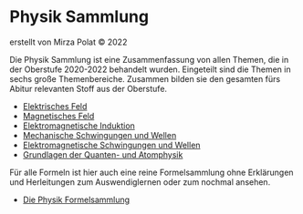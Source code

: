 # Physik Sammlung
erstellt von Mirza Polat ©️ 2022

Die Physik Sammlung ist eine Zusammenfassung von allen Themen, die in der Oberstufe 2020-2022 behandelt wurden. Eingeteilt sind die Themen in sechs große Themenbereiche. Zusammen bilden sie den gesamten fürs Abitur relevanten Stoff aus der Oberstufe.

- [Elektrisches Feld](Physik%20Sammlung%206c07d49a014844c793d2d8f8a2fdc121/Elektrisches%20Feld%207600e9b23cab411ba73d32a3d6a9efac.md)
- [Magnetisches Feld](Physik%20Sammlung%206c07d49a014844c793d2d8f8a2fdc121/Magnetisches%20Feld%20ad4177412222484595b0193098576a90.md)
- [Elektromagnetische Induktion](Physik%20Sammlung%206c07d49a014844c793d2d8f8a2fdc121/Elektromagnetische%20Induktion%207248c9b4f964405c85c9681753d9d80d.md)
- [Mechanische Schwingungen und Wellen](Physik%20Sammlung%206c07d49a014844c793d2d8f8a2fdc121/Mechanische%20Schwingungen%20und%20Wellen%2013fa0c09be244003bee0fcb95bd55b42.md)
- [Elektromagnetische Schwingungen und Wellen](Physik%20Sammlung%206c07d49a014844c793d2d8f8a2fdc121/Elektromagnetische%20Schwingungen%20und%20Wellen%2073bb2fd92119462e8ed27c7b17cb18ef.md)
- [Grundlagen der Quanten- und Atomphysik](Physik%20Sammlung%206c07d49a014844c793d2d8f8a2fdc121/Grundlagen%20der%20Quanten-%20und%20Atomphysik%202c98ab2fd3e84aa3ad2bb7d9b2a15465.md)

Für alle Formeln ist hier auch eine reine Formelsammlung ohne Erklärungen und Herleitungen zum Auswendiglernen oder zum nochmal ansehen.

- [Die Physik Formelsammlung](Physik%20Sammlung%206c07d49a014844c793d2d8f8a2fdc121/Die%20Physik%20Formelsammlung%203b4fd8dbf8a54129ae8de17b7a0d7819.md)

